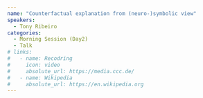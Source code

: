 ```yaml
---
name: "Counterfactual explanation from (neuro-)symbolic view"
speakers:
  - Tony Ribeiro
categories:
  - Morning Session (Day2)
  - Talk
# links:
#   - name: Recodring
#     icon: video
#     absolute_url: https://media.ccc.de/
#   - name: Wikipedia
#     absolute_url: https://en.wikipedia.org
---
```


